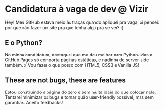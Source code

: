# Candidatura à vaga de dev @ Vizir

Hey! Meu GitHub estava meio às traças quando apliquei pra vaga, aí pensei: por que não fazer um site pra que tenha algo pra se ver? :)

## E o Python?

Na minha candidatura, destaquei que me dou melhor com Python. Mas o GitHub Pages só comporta páginas estáticas, e nadinha de server-side também. :( Vou fazer o que posso com HTML5, CSS3 e Vanilla JS!

## These are not bugs, these are features

Estou construindo a página do zero e sem muita ideia do que colocar nela. Tentarei minimizar os bugs e tornar quão user-friendly possível, mas sem garantias. Aceito feedbacks!
